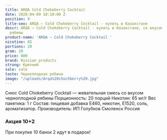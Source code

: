 ```yaml
---
title: ARQA Cold Chokeberry Cocktail
date: 2020-04-09 10:10:00 Z
position: 9
title-seo: ARQA – Cold Chokeberry Cocktail - купить в Казахстане
descr: ARQA – Cold Chokeberry Cocktail - купить в Казахстане, со вкусом черноплодной
  рябины
product-name: 'ARQA – Cold Chokeberry Cocktail '
nicotine: 65
portions: 20
gram: 20
price: 800
brand: Russian products
strong: Крепкий
sale: sale
taste: Черноплодная рябина
image: "/uploads/Arqa%20chochberry%20.jpg"
---
```


Снюс Cold Chokeberry Cocktail — жевательная смесь со вкусом черноплодной рябины Порционность: 20 порций Никотин: 65 мг/г Вес пакетика: 1 г Состав: пищевая добавка E460, никотин, E1520, соль, ароматизатор. Производитель: ИП Голубков Смоленск Россия

### Акция 10+2
При покупке 10 банок 2 идут в подарок!

